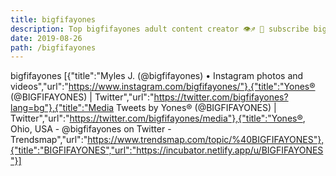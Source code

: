 ```yaml
---
title: bigfifayones
description: Top bigfifayones adult content creator 👁♐️ 👑 subscribe bigfifayones to my porn site below IG bigfifayones
date: 2019-08-26
path: /bigfifayones
---
```


bigfifayones
[{"title":"Myles J. (@bigfifayones) • Instagram photos and videos","url":"https://www.instagram.com/bigfifayones/"},{"title":"Yones®️ (@BIGFIFAYONES) | Twitter","url":"https://twitter.com/bigfifayones?lang=bg"},{"title":"Media Tweets by Yones®️ (@BIGFIFAYONES) | Twitter","url":"https://twitter.com/bigfifayones/media"},{"title":"Yones®️, Ohio, USA - @bigfifayones on Twitter - Trendsmap","url":"https://www.trendsmap.com/topic/%40BIGFIFAYONES"},{"title":"BIGFIFAYONES","url":"https://incubator.netlify.app/u/BIGFIFAYONES"}]

